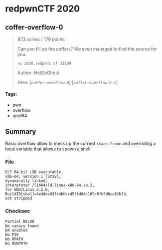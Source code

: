 # redpwnCTF 2020
## coffer-overflow-0

> 873 solves / 179 points
>
> Can you fill up the coffers? We even managed to find the source for you.
>
> `nc 2020.redpwnc.tf 31199`
>
> Author: NotDeGhost
>
> Files: [`coffer-overflow-0`] [`coffer-overflow-0.c`]

#### Tags:
- pwn
- overflow
- amd64

## Summary

Basic overflow allow to mess up the current `stack frame` and overriding a local variable that allows to spawn a shell

### File
```
ELF 64-bit LSB executable,
x86-64, version 1 (SYSV),
dynamically linked, 
interpreter /lib64/ld-linux-x86-64.so.2,
for GNU/Linux 3.2.0,
BuildID[sha1]=4ed4ec837e4bbcc455f484c105c0fb5d0ca61b2d,
not stripped
```

### Checksec
```
Partial RELRO
No canary found
NX enabled
No PIE
No RPATH
No RUNPATH
```
